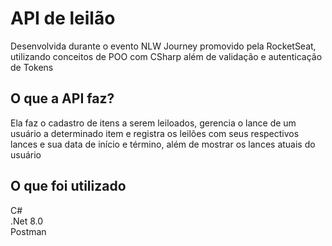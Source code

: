 # API de leilão
<p> Desenvolvida durante o evento NLW Journey promovido pela RocketSeat, utilizando conceitos de POO com CSharp além de validação e autenticação de Tokens </p>

<h2>O que a API faz?</h2>
<p>Ela faz o cadastro de itens a serem leiloados, gerencia o lance de um usuário a determinado item e registra os leilões com seus respectivos lances e sua data de início e término, além de mostrar os lances atuais do usuário</p>

<h2>O que foi utilizado</h2>
<p>C# <br>
.Net 8.0 <br>
Postman <br>
</p>
